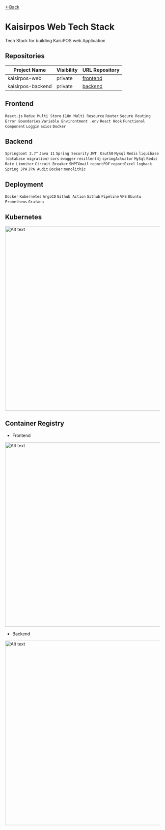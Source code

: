 [<-Back](https://github.com/kaisirpos/.github/blob/main/profile/page/kasiripos-modules-features.md)

# Kaisirpos Web Tech Stack
Tech Stack for building KaisiPOS web Application

## Repositories
| Project Name     | Visibility  | URL Repository                                                          | 
|------------------|--------------|-------------------------------------------------------------|
| kaisirpos-web | private | [frontend](https://github.com/denitiawan/kaisirpos-web)  |
| kaisirpos-backend | private  | [backend](https://github.com/denitiawan/kaisirpos-backend )               |

## Frontend 
`React.js`
`Redux Multi Store`
`i18n Multi Resource`
`Router`
`Secure Routing`
`Error Boundaries`
`Variable Environtment .env`
`React Hook`
`Functional Component`
`Loggin`
`axios`
`Docker`

## Backend 
`Springboot 2.7^`
`Java 11`
`Spring Security`
`JWT `
`Oauth0`
`Mysql`
`Redis`
`liquibase (database migration)`
`cors`
`swagger`
`resillent4j`
`springActuator`
`MySql`
`Redis`
`Rate Limmiter`
`Circuit Breaker`
`SMPTGmail`
`reportPDF`
`reportExcel`
`logback`
`Spring JPA`
`JPA Audit`
`Docker`
`monolithic`

## Deployment
`Docker` `Kubernetes` `ArgoCD` `Github Action` `Github` `Pipeline` `VPS` `Ubuntu` `Prometheus` `Grafana`

## Kubernetes
<img src="https://github.com/kaisirpos/.github/assets/11941308/700111c0-25ce-43af-9144-20efe8138f82" alt="Alt text" width="600">

## Container Registry
- Frontend
<img src="https://github.com/kaisirpos/.github/assets/11941308/b73c63ef-9fa8-4b8d-8701-af3b7d4e13ff" alt="Alt text" width="600">

- Backend
<img src="https://github.com/kaisirpos/.github/assets/11941308/374955b5-d36f-473c-8429-94cdd2144f65" alt="Alt text" width="600">




